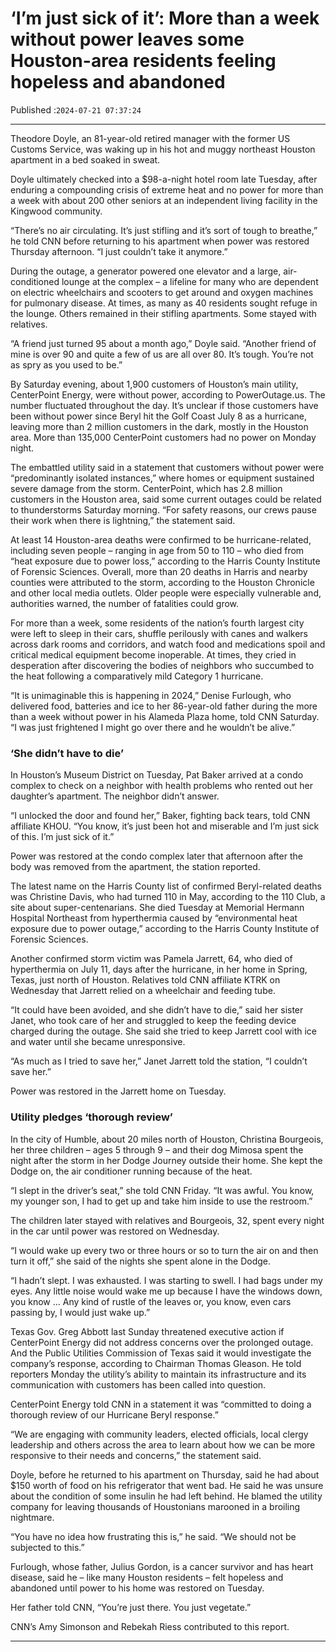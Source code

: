 # ‘I’m just sick of it’: More than a week without power leaves some Houston-area residents feeling hopeless and abandoned

Published :`2024-07-21 07:37:24`

---

Theodore Doyle, an 81-year-old retired manager with the former US Customs Service, was waking up in his hot and muggy northeast Houston apartment in a bed soaked in sweat.

Doyle ultimately checked into a $98-a-night hotel room late Tuesday, after enduring a compounding crisis of extreme heat and no power for more than a week with about 200 other seniors at an independent living facility in the Kingwood community.

“There’s no air circulating. It’s just stifling and it’s sort of tough to breathe,” he told CNN before returning to his apartment when power was restored Thursday afternoon. “I just couldn’t take it anymore.”

During the outage, a generator powered one elevator and a large, air-conditioned lounge at the complex – a lifeline for many who are dependent on electric wheelchairs and scooters to get around and oxygen machines for pulmonary disease. At times, as many as 40 residents sought refuge in the lounge. Others remained in their stifling apartments. Some stayed with relatives.

“A friend just turned 95 about a month ago,” Doyle said. “Another friend of mine is over 90 and quite a few of us are all over 80. It’s tough. You’re not as spry as you used to be.”

By Saturday evening, about 1,900 customers of Houston’s main utility, CenterPoint Energy, were without power, according to PowerOutage.us. The number fluctuated throughout the day. It’s unclear if those customers have been without power since Beryl hit the Golf Coast July 8 as a hurricane, leaving more than 2 million customers in the dark, mostly in the Houston area. More than 135,000 CenterPoint customers had no power on Monday night.

The embattled utility said in a statement that customers without power were “predominantly isolated instances,” where homes or equipment sustained severe damage from the storm. CenterPoint, which has 2.8 million customers in the Houston area, said some current outages could be related to thunderstorms Saturday morning. “For safety reasons, our crews pause their work when there is lightning,” the statement said.

At least 14 Houston-area deaths were confirmed to be hurricane-related, including seven people – ranging in age from 50 to 110 – who died from “heat exposure due to power loss,” according to the Harris County Institute of Forensic Sciences. Overall, more than 20 deaths in Harris and nearby counties were attributed to the storm, according to the Houston Chronicle and other local media outlets. Older people were especially vulnerable and, authorities warned, the number of fatalities could grow.

For more than a week, some residents of the nation’s fourth largest city were left to sleep in their cars, shuffle perilously with canes and walkers across dark rooms and corridors, and watch food and medications spoil and critical medical equipment become inoperable. At times, they cried in desperation after discovering the bodies of neighbors who succumbed to the heat following a comparatively mild Category 1 hurricane.

“It is unimaginable this is happening in 2024,” Denise Furlough, who delivered food, batteries and ice to her 86-year-old father during the more than a week without power in his Alameda Plaza home, told CNN Saturday. “I was just frightened I might go over there and he wouldn’t be alive.”

### ‘She didn’t have to die’

In Houston’s Museum District on Tuesday, Pat Baker arrived at a condo complex to check on a neighbor with health problems who rented out her daughter’s apartment. The neighbor didn’t answer.

“I unlocked the door and found her,” Baker, fighting back tears, told CNN affiliate KHOU. “You know, it’s just been hot and miserable and I’m just sick of this. I’m just sick of it.”

Power was restored at the condo complex later that afternoon after the body was removed from the apartment, the station reported.

The latest name on the Harris County list of confirmed Beryl-related deaths was Christine Davis, who had turned 110 in May, according to the 110 Club, a site about super-centenarians. She died Tuesday at Memorial Hermann Hospital Northeast from hyperthermia caused by “environmental heat exposure due to power outage,” according to the Harris County Institute of Forensic Sciences.

Another confirmed storm victim was Pamela Jarrett, 64, who died of hyperthermia on July 11, days after the hurricane, in her home in Spring, Texas, just north of Houston. Relatives told CNN affiliate KTRK on Wednesday that Jarrett relied on a wheelchair and feeding tube.

“It could have been avoided, and she didn’t have to die,” said her sister Janet, who took care of her and struggled to keep the feeding device charged during the outage. She said she tried to keep Jarrett cool with ice and water until she became unresponsive.

“As much as I tried to save her,” Janet Jarrett told the station, “I couldn’t save her.”

Power was restored in the Jarrett home on Tuesday.

### Utility pledges ‘thorough review’

In the city of Humble, about 20 miles north of Houston, Christina Bourgeois, her three children – ages 5 through 9 – and their dog Mimosa spent the night after the storm in her Dodge Journey outside their home. She kept the Dodge on, the air conditioner running because of the heat.

“I slept in the driver’s seat,” she told CNN Friday. “It was awful. You know, my younger son, I had to get up and take him inside to use the restroom.”

The children later stayed with relatives and Bourgeois, 32, spent every night in the car until power was restored on Wednesday.

“I would wake up every two or three hours or so to turn the air on and then turn it off,” she said of the nights she spent alone in the Dodge.

“I hadn’t slept. I was exhausted. I was starting to swell. I had bags under my eyes. Any little noise would wake me up because I have the windows down, you know … Any kind of rustle of the leaves or, you know, even cars passing by, I would just wake up.”

Texas Gov. Greg Abbott last Sunday threatened executive action if CenterPoint Energy did not address concerns over the prolonged outage. And the Public Utilities Commission of Texas said it would investigate the company’s response, according to Chairman Thomas Gleason. He told reporters Monday the utility’s ability to maintain its infrastructure and its communication with customers has been called into question.

CenterPoint Energy told CNN in a statement it was “committed to doing a thorough review of our Hurricane Beryl response.”

“We are engaging with community leaders, elected officials, local clergy leadership and others across the area to learn about how we can be more responsive to their needs and concerns,” the statement said.

Doyle, before he returned to his apartment on Thursday, said he had about $150 worth of food on his refrigerator that went bad. He said he was unsure about the condition of some insulin he had left behind. He blamed the utility company for leaving thousands of Houstonians marooned in a broiling nightmare.

“You have no idea how frustrating this is,” he said. “We should not be subjected to this.”

Furlough, whose father, Julius Gordon, is a cancer survivor and has heart disease, said he – like many Houston residents – felt hopeless and abandoned until power to his home was restored on Tuesday.

Her father told CNN, “You’re just there. You just vegetate.”

CNN’s Amy Simonson and Rebekah Riess contributed to this report.

---


